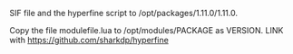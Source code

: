 SIF file
and the hyperfine script
to /opt/packages/1.11.0/1.11.0.

Copy the file modulefile.lua to /opt/modules/PACKAGE as VERSION.
LINK with https://github.com/sharkdp/hyperfine

